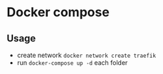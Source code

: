 # Docker compose

## Usage
- create network `docker network create traefik`
- run `docker-compose up -d` each folder

